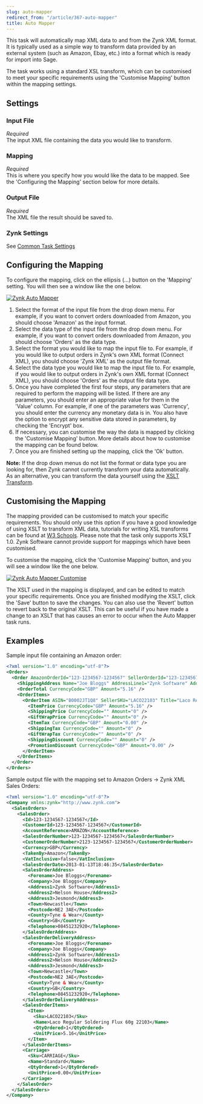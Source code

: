 ```yaml
---
slug: auto-mapper
redirect_from: "/article/367-auto-mapper"
title: Auto Mapper
---
```

This task will automatically map XML data to and from the Zynk XML format. It is typically used as a simple way to transform data provided by an external system (such as Amazon, Ebay, etc.) into a format which is ready for import into Sage.

The task works using a standard XSL transform, which can be customised to meet your specific requirements using the 'Customise Mapping' button within the mapping settings.

## Settings
### Input File
_Required_  
The input XML file containing the data you would like to transform.

### Mapping
_Required_  
This is where you specify how you would like the data to be mapped. See the 'Configuring the Mapping' section below for more details.

### Output File
_Required_  
The XML file the result should be saved to.

### Zynk Settings
See [Common Task Settings](common-task-settings)

## Configuring the Mapping
To configure the mapping, click on the ellipsis (...) button on the 'Mapping' setting. You will then see a window like the one below.

[![Zynk Auto Mapper](http://www.zynk.com/images/zynk_auto_mapper.png "Zynk Auto Mapper")](http://www.zynk.com/images/zynk_auto_mapper.png)

1. Select the format of the input file from the drop down menu. For example, if you want to convert orders downloaded from Amazon, you should choose 'Amazon' as the input format.
2. Select the data type of the input file from the drop down menu. For example, if you want to convert orders downloaded from Amazon, you should choose 'Orders' as the data type.
3. Select the format you would like to map the input file to. For example, if you would like to output orders in Zynk's own XML format (Connect XML), you should choose 'Zynk XML' as the output file format.
4. Select the data type you would like to map the input file to. For example, if you would like to output orders in Zynk's own XML format (Connect XML), you should choose 'Orders' as the output file data type.
5. Once you have completed the first four steps, any parameters that are required to perform the mapping will be listed. If there are any parameters, you should enter an appropriate value for them in the 'Value' column. For example, if one of the parameters was 'Currency', you should enter the currency any monetary data is in. You also have the option to encrypt any sensitive data stored in parameters, by checking the 'Encrypt' box.
6. If necessary, you can customise the way the data is mapped by clicking the 'Customise Mapping' button. More details about how to customise the mapping can be found below.
7. Once you are finished setting up the mapping, click the 'Ok' button.

**Note:** If the drop down menus do not list the format or data type you are looking for, then Zynk cannot currently transform your data automatically. As an alternative, you can transform the data yourself using the [XSLT Transform](xslt-transform).

## Customising the Mapping
The mapping provided can be customised to match your specific requirements. You should only use this option if you have a good knowledge of using XSLT to transform XML data, tutorials for writing XSL transforms can be found at [W3 Schools](http://www.w3schools.com/xsl/default.asp). Please note that the task only supports XSLT 1.0. Zynk Software cannot provide support for mappings which have been customised.

To customise the mapping, click the 'Customise Mapping' button, and you will see a window like the one below.

[![Zynk Auto Mapper Customise](http://www.zynk.com/images/zynk_auto_mapper_customise.jpg "Zynk Auto Mapper Customise")](http://www.zynk.com/images/zynk_auto_mapper.png)

The XSLT used in the mapping is displayed, and can be edited to match your specific requirements. Once you are finished modifying the XSLT, click the 'Save' button to save the changes. You can also use the 'Revert' button to revert back to the original XSLT. This can be useful if you have made a change to an XSLT that has causes an error to occur when the Auto Mapper task runs.

## Examples

Sample input file containing an Amazon order:

```xml
<?xml version="1.0" encoding="utf-8"?>
<Orders>
  <Order AmazonOrderId="123-1234567-1234567" SellerOrderId="123-1234567-1234567" PurchaseDate="13/01/2013 18:46:35" LastUpdateDate="14/01/2013 15:31:09" OrderStatus="Shipped" FulfillmentChannel="AFN" SalesChannel="Amazon.co.uk" OrderChannel="" ShipServiceLevel="Standard" NumberOfItemsShipped="1" NumberOfItemsUnshipped="0">
    <ShippingAddress Name="Joe Bloggs" AddressLine1="Zynk Software" AddressLine2="Nelson House" AddressLine3="Jesmond" City="Newcastle" County="" District="" StateOrRegion="Tyne & Wear" PostalCode="NE2 3AE" CountryCode="GB" Phone="08451232920" />
    <OrderTotal CurrencyCode="GBP" Amount="5.16" />
    <OrderItems>
      <OrderItem ASIN="B0002JT1Q8" SellerSKU="LACO22103" Title="Laco Regular Soldering Flux 60g 22103" QuantityOrdered="1" QuantityShipped="1" GiftMessageText="">
        <ItemPrice CurrencyCode="GBP" Amount="5.16" />
        <ShippingPrice CurrencyCode="" Amount="0" />
        <GiftWrapPrice CurrencyCode="" Amount="0" />
        <ItemTax CurrencyCode="GBP" Amount="0.00" />
        <ShippingTax CurrencyCode="" Amount="0" />
        <GiftWrapTax CurrencyCode="" Amount="0" />
        <ShippingDiscount CurrencyCode="" Amount="0" />
        <PromotionDiscount CurrencyCode="GBP" Amount="0.00" />
      </OrderItem>
    </OrderItems>
  </Order>
</Orders>
```

Sample output file with the mapping set to Amazon Orders -> Zynk XML Sales Orders:

```xml
<?xml version="1.0" encoding="utf-8"?>
<Company xmlns:zynk="http://www.zynk.com">
  <SalesOrders>
    <SalesOrder>
      <Id>123-1234567-1234567</Id>
      <CustomerId>123-1234567-1234567</CustomerId>
      <AccountReference>AMAZON</AccountReference>
      <SalesOrderNumber>123-1234567-1234567</SalesOrderNumber>
      <CustomerOrderNumber>2123-1234567-1234567</CustomerOrderNumber>
      <Currency>GBP</Currency>
      <TakenBy>Amazon</TakenBy>
      <VatInclusive>false</VatInclusive>
      <SalesOrderDate>2013-01-13T18:46:35</SalesOrderDate>
      <SalesOrderAddress>
        <Forename>Joe Bloggs</Forename>
        <Company>Joe Bloggs</Company>
        <Address1>Zynk Software</Address1>
        <Address2>Nelson House</Address2>
        <Address3>Jesmond</Address3>
        <Town>Newcastle</Town>
        <Postcode>NE2 3AE</Postcode>
        <County>Tyne & Wear</County>
        <Country>GB</Country>
        <Telephone>08451232920</Telephone>
      </SalesOrderAddress>
      <SalesOrderDeliveryAddress>
        <Forename>Joe Bloggs</Forename>
        <Company>Joe Bloggs</Company>
        <Address1>Zynk Software</Address1>
        <Address2>Nelson House</Address2>
        <Address3>Jesmond</Address3>
        <Town>Newcastle</Town>
        <Postcode>NE2 3AE</Postcode>
        <County>Tyne & Wear</County>
        <Country>GB</Country>
        <Telephone>08451232920</Telephone>
      </SalesOrderDeliveryAddress>
      <SalesOrderItems>
        <Item>
          <Sku>LACO22103</Sku>
          <Name>Laco Regular Soldering Flux 60g 22103</Name>
          <QtyOrdered>1</QtyOrdered>
          <UnitPrice>5.16</UnitPrice>
        </Item>
      </SalesOrderItems>
      <Carriage>
        <Sku>CARRIAGE</Sku>
        <Name>Standard</Name>
        <QtyOrdered>1</QtyOrdered>
        <UnitPrice>0.00</UnitPrice>
      </Carriage>
    </SalesOrder>
  </SalesOrders>
</Company>
```
